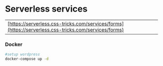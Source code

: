# Serverless services

|  |  |
| :--- | :--- |
| [https://serverless.css-tricks.com/services/forms](https://serverless.css-tricks.com/services/forms) |  |

### Docker

```bash
#setup wordpress
docker-compose up -d
```

